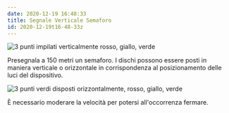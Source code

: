 ```yaml
---
date: 2020-12-19 16:48:33
title: Segnale Verticale Semaforo
id: 2020-12-19t16-48-33z
---
```


![3 punti impilati verticalmente rosso, giallo,
verde](./images/segnale-semaforo.png)

Presegnala a 150 metri un semaforo. I dischi possono essere posti in maniera
verticale o orizzontale in corrispondenza al posizionamento delle luci del
dispositivo.

![3 punti verdi disposti orizzontalmente, rosso, giallo,
verde](./images/semaforo-orizzontale.png)

È necessario moderare la velocità per potersi all'occorrenza fermare.
